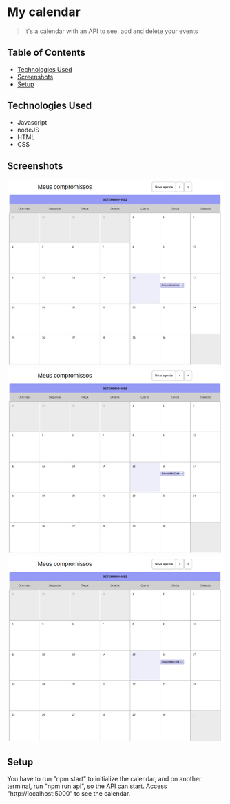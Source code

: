 # My calendar
> It's a calendar with an API to see, add and delete your events

## Table of Contents
* [Technologies Used](#technologies-used)
* [Screenshots](#screenshots)
* [Setup](#setup)

## Technologies Used
- Javascript
- nodeJS
- HTML
- CSS

## Screenshots
![actual_page](./public/imgs/img-1.jpeg)
![adding_event](./public/imgs/img-1.jpeg)
![new_page](./public/imgs/img-1.jpeg)

## Setup
You have to run "npm start" to initialize the calendar, and on another terminal, run "npm run api", so the API can start.
Access "http://localhost:5000" to see the calendar.